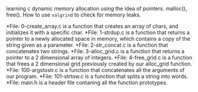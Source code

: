 learning c dynamic memory allocation using the idea of pointers. malloc(), free(). 
How to use ```valgrind``` to check for memory leaks.

*File: 0-create_array.c is a function that creates an array of chars, and initializes it with a specific char.
*File: 1-strdup.c is a function that returns a pointer to a newly allocated space in memory, which contains a copy of the string given as a parameter.
*File: 2-str_concat.c is a function that concatenates two strings.
*File: 3-alloc_grid.c is a function that returns a pointer to a 2 dimensional array of integers.
*File: 4-free_grid.c is a function that frees a 2 dimensional grid previously created by our alloc_grid function.
*File: 100-argstostr.c is a function that concatenates all the arguments of our program.
*File: 101-strtow.c is a function that splits a string into words.
*File: main.h is a header file contaning all the function prototypes.
